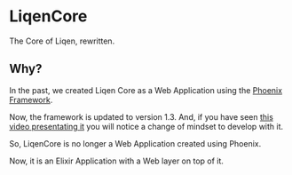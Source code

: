 # LiqenCore

The Core of Liqen, rewritten.

## Why?

In the past, we created Liqen Core as a Web Application using the [Phoenix Framework](http://phoenixframework.com).

Now, the framework is updated to version 1.3. And, if you have seen [this video presentating it](https://www.youtube.com/watch?v=tMO28ar0lW8) you will notice a change of mindset to develop with it.

So, LiqenCore is no longer a Web Application created using Phoenix.

Now, it is an Elixir Application with a Web layer on top of it.
